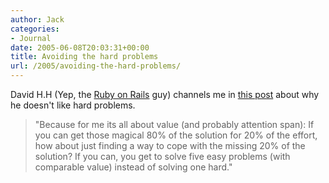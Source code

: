 ```yaml
---
author: Jack
categories:
- Journal
date: 2005-06-08T20:03:31+00:00
title: Avoiding the hard problems
url: /2005/avoiding-the-hard-problems/
---
```


David H.H (Yep, the [Ruby on Rails][1] guy) channels me in [this post][2] about why he doesn't like hard problems.

> 
> 
> "Because for me its all about value (and probably attention span): If you can get those magical 80% of the solution for 20% of the effort, how about just finding a way to cope with the missing 20% of the solution? If you can, you get to solve five easy problems (with comparable value) instead of solving one hard."
> 
>

 [1]: http://www.rubyonrails.org/
 [2]: http://www.loudthinking.com/arc/000462.html
